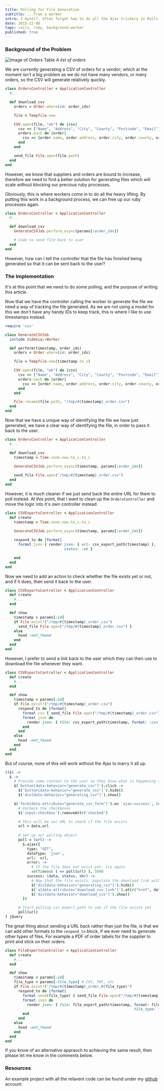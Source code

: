 ```yaml
---
title: Polling for File Generation
subtitle: ...from a worker
intro: I myself, often forget how to do all the Ajax trickery in Rails and Google isn't always the most helpful resource for me in this area.  Therefore, I thought I'd share my process with you and also leave a reminder for myself when I forget how to do it again.
date: 2015-12-08
tags: rails, ruby, background-worker
published: true
---
```


### Background of the Problem

![Image of Orders Table](images/orders.png)
*A list of orders*

We are currently generating a CSV of orders for a vendor; which at the moment isn't a big problem as we do not have many vendors, or many orders, so the CSV will generate relatively quickly.   

```ruby
class OrdersController < ApplicationController
  #...

  def download_csv
    orders = Order.where(id: order_ids)

    file = Tempfile.new

    CSV.open(file, "wb") do |csv|
      csv << ["Name", "Address", "City", "County", "Postcode", "Email"]
      orders.each do |order|
        csv << [order.name, order.address, order.city, order.county, order.postcode, order.email]
      end
    end

    send_file File.open(file.path)
  end
end
```

However, we know that suppliers and orders are bound to increase, therefore we need to find a better solution for generating files which will scale without blocking our precious ruby processes.

Obviously, this is where workers come in to do all the heavy lifting. By putting this work in a background process, we can free up our ruby processes again.

```ruby
class OrdersController < ApplicationController
  #...

  def download_csv
    GenerateCSVJob.perform_async(params[:order_ids])

    # Code to send file back to user
  end
end
```

However, how can I tell the controller that the file has finished being generated so that it can be sent back to the user?

### The Implementation

It's at this point that we need to do some polling, and the purpose of writing this article. 

Now that we have the controller calling the worker to generate the file we need a way of tracking the file generated.  As we are not using a model for this we don't have any handy IDs to keep track, this is where I like to use timestamps instead.

```ruby
require 'csv'

class GenerateCSVJob
  include Sidekiq::Worker

  def perform(timestamp, order_ids)
    orders = Order.where(id: order_ids)

    file = Tempfile.new(timestamp.to_s)

    CSV.open(file, "wb") do |csv|
      csv << ["Name", "Address", "City", "County", "Postcode", "Email"]
      orders.each do |order|
        csv << [order.name, order.address, order.city, order.county, order.postcode, order.email]
      end
    end

    File.rename(file.path, "/tmp/#{timestamp}_order.csv")
  end
end
```

Now that we have a unique way of identifying the file we have just generated, we have a clear way of identifying the file, in order to pass it back to the user.

```ruby
class OrdersController < ApplicationController
  #...

  def download_csv
    timestamp = Time.zone.now.to_i.to_s
    
    GenerateCSVJob.perform_async(timestamp, params[:order_ids])

    send_file File.open("/tmp/#{timestamp}_order.csv")
  end
end
```

However, it is much cleaner if we just send back the entire URL for them to poll instead.  At this point, that I want to clean up the `OrdersController` and move the logic into it's own controller instead.

```ruby
class CSVExportsController < ApplicationController
  def create
    timestamp = Time.zone.now.to_i.to_s
    
    GenerateCSVJob.perform_async(timestamp, params[:order_ids])

    respond_to do |format|
      format.json { render json: { url: csv_export_path(timestamp) }, 
                           status: :ok }

    end
  end
end
```

Now we need to add an action to check whether the file exists yet or not, and if it does, then send it back to the user.

```ruby
class CSVExportsController < ApplicationController
  def create
    #...
  end

  def show
    timestamp = params[:id]
    if File.exist?("/tmp/#{timestamp}_order.csv") 
      send_file File.open("/tmp/#{timestamp}_order.csv") }
    else
      head :not_found
    end
  end
end
```

However, I prefer to send a link back to the user which they can then use to download the file whenever they want.

```ruby
class CSVExportsController < ApplicationController
  def create
    #...
  end

  def show
    timestamp = params[:id]
    if File.exist?("/tmp/#{timestamp}_order.csv") 
      respond_to do |format|
        format.csv { send_file File.open("/tmp/#{timestamp}_order.csv") }
        format.json do
          render json: { file: csv_export_path(timestamp, format: :csv)}
        end
      end
    else
      head :not_found
    end
  end
end
```

But of course, none of this will work without the Ajax to marry it all up.

```coffeescript
(($) ->
  $ ->
    # Provide some context to the user so they know what is happening after we submit the form
    $('button[data-behavior="generate_csv"]').click -> 
      $('button[data-behavior="generate_csv"]').hide()
      $('div[data-behavior="generating_csv"]').show()

    $('form[data-attribute="generate_csv_form"]').on 'ajax:success', (e, data, xhr) ->
      # Uncheck the checkboxes
      $('input:checkbox').removeAttr('checked')

      # This will be our URL to check if the file exists
      url = data.url
      
      # Set up our polling object
      poll = (url) ->
        $.ajax({
          type: "GET",
          dataType: 'json',
          url:  url,
          error: ->
            # If the file does not exist yet, try again
            setTimeout ( => poll(url) ), 5000
          success: (data, status, xhr) ->
            # Now that the file exists, populate the download link with the download URL and then show it
            $('div[data-behavior="generating_csv"]').hide()
            $('a[data-attribute="download_csv_link"]').attr("href", data.file)
            $('div[data-behavior="download_csv"]').show()
        })

      # Start polling csv_export_path to see if the file exists yet
      poll(url)
) jQuery
```

The great thing about sending a URL back rather than just the file, is that we can add other formats to the `respond_to` block, if we ever need to generate other types of files. For example a PDF of order labels for the supplier to print and stick on their orders.

```ruby
class FileExportsController < ApplicationController
  def create
    #...
  end

  def show
    timestamp = params[:id]
    file_type = params[:file_type] # CSV, PDF, etc
    if File.exist?("/tmp/#{timestamp}_order.#{file_type}") 
      respond_to do |format|
        format.send(file_type) { send_file File.open("/tmp/#{timestamp}_order.#{file_type}") }
        format.json do
          render json: { file: file_export_path(timestamp, format: file_type,
                                                           file_type: file_type)}
        end
      end
    else
      head :not_found
    end
  end
end
```
If you know of an alternative appraoch to achieving the same result, then please let me know in the comments below.

### Resources

An example project with all the relavent code can be found under my [github](https://github.com/krisquigley/poll-worker-for-changes) account.

